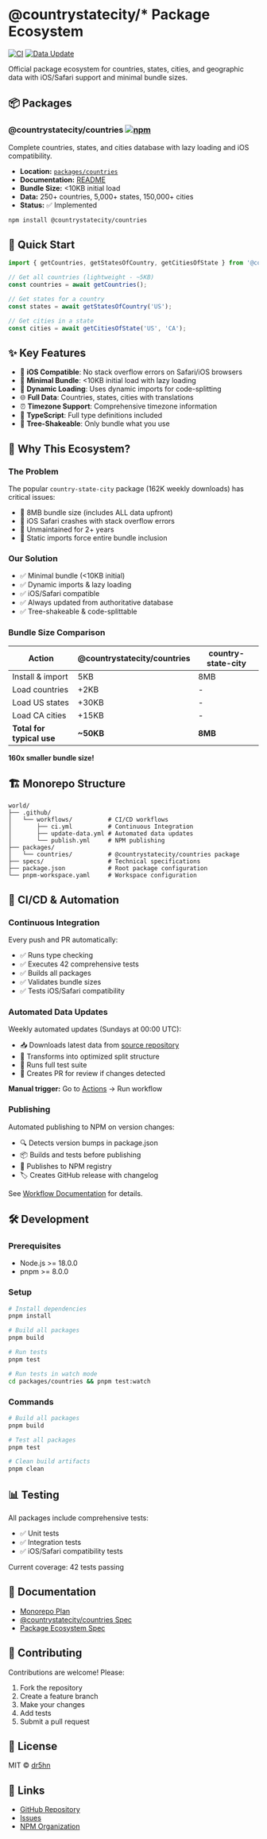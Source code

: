# @countrystatecity/* Package Ecosystem

[![CI](https://github.com/dr5hn/countrystatecity/workflows/CI/badge.svg)](https://github.com/dr5hn/countrystatecity/actions/workflows/ci.yml)
[![Data Update](https://github.com/dr5hn/countrystatecity/workflows/Update%20Data/badge.svg)](https://github.com/dr5hn/countrystatecity/actions/workflows/update-data.yml)

Official package ecosystem for countries, states, cities, and geographic data with iOS/Safari support and minimal bundle sizes.

## 📦 Packages

### @countrystatecity/countries [![npm](https://img.shields.io/npm/v/@countrystatecity/countries)](https://www.npmjs.com/package/@countrystatecity/countries)

Complete countries, states, and cities database with lazy loading and iOS compatibility.

- **Location:** [`packages/countries`](./packages/countries)
- **Documentation:** [README](./packages/countries/README.md)
- **Bundle Size:** <10KB initial load
- **Data:** 250+ countries, 5,000+ states, 150,000+ cities
- **Status:** ✅ Implemented

```bash
npm install @countrystatecity/countries
```

## 🚀 Quick Start

```typescript
import { getCountries, getStatesOfCountry, getCitiesOfState } from '@countrystatecity/countries';

// Get all countries (lightweight - ~5KB)
const countries = await getCountries();

// Get states for a country
const states = await getStatesOfCountry('US');

// Get cities in a state
const cities = await getCitiesOfState('US', 'CA');
```

## ✨ Key Features

- 📱 **iOS Compatible**: No stack overflow errors on Safari/iOS browsers
- 🚀 **Minimal Bundle**: <10KB initial load with lazy loading
- 🔄 **Dynamic Loading**: Uses dynamic imports for code-splitting
- 🌐 **Full Data**: Countries, states, cities with translations
- ⏰ **Timezone Support**: Comprehensive timezone information
- 📝 **TypeScript**: Full type definitions included
- 🔧 **Tree-Shakeable**: Only bundle what you use

## 🎯 Why This Ecosystem?

### The Problem

The popular `country-state-city` package (162K weekly downloads) has critical issues:

- 🔴 8MB bundle size (includes ALL data upfront)
- 🔴 iOS Safari crashes with stack overflow errors
- 🔴 Unmaintained for 2+ years
- 🔴 Static imports force entire bundle inclusion

### Our Solution

- ✅ Minimal bundle (<10KB initial)
- ✅ Dynamic imports & lazy loading
- ✅ iOS/Safari compatible
- ✅ Always updated from authoritative database
- ✅ Tree-shakeable & code-splittable

### Bundle Size Comparison

| Action | @countrystatecity/countries | country-state-city |
|--------|----------------------------|-------------------|
| Install & import | 5KB | 8MB |
| Load countries | +2KB | - |
| Load US states | +30KB | - |
| Load CA cities | +15KB | - |
| **Total for typical use** | **~50KB** | **8MB** |

**160x smaller bundle size!**

## 🏗️ Monorepo Structure

```
world/
├── .github/
│   └── workflows/          # CI/CD workflows
│       ├── ci.yml          # Continuous Integration
│       ├── update-data.yml # Automated data updates
│       └── publish.yml     # NPM publishing
├── packages/
│   └── countries/          # @countrystatecity/countries package
├── specs/                  # Technical specifications
├── package.json            # Root package configuration
└── pnpm-workspace.yaml     # Workspace configuration
```

## 🔄 CI/CD & Automation

### Continuous Integration
Every push and PR automatically:
- ✅ Runs type checking
- ✅ Executes 42 comprehensive tests
- ✅ Builds all packages
- ✅ Validates bundle sizes
- ✅ Tests iOS/Safari compatibility

### Automated Data Updates
Weekly automated updates (Sundays at 00:00 UTC):
- 📥 Downloads latest data from [source repository](https://github.com/dr5hn/countries-states-cities-database)
- 🔄 Transforms into optimized split structure
- 🧪 Runs full test suite
- 📝 Creates PR for review if changes detected

**Manual trigger:** Go to [Actions](https://github.com/dr5hn/countrystatecity/actions/workflows/update-data.yml) → Run workflow

### Publishing
Automated publishing to NPM on version changes:
- 🔍 Detects version bumps in package.json
- 📦 Builds and tests before publishing
- 🚀 Publishes to NPM registry
- 🏷️ Creates GitHub release with changelog

See [Workflow Documentation](./.github/workflows/README.md) for details.

## 🛠️ Development

### Prerequisites

- Node.js >= 18.0.0
- pnpm >= 8.0.0

### Setup

```bash
# Install dependencies
pnpm install

# Build all packages
pnpm build

# Run tests
pnpm test

# Run tests in watch mode
cd packages/countries && pnpm test:watch
```

### Commands

```bash
# Build all packages
pnpm build

# Test all packages
pnpm test

# Clean build artifacts
pnpm clean
```

## 📊 Testing

All packages include comprehensive tests:

- ✅ Unit tests
- ✅ Integration tests
- ✅ iOS/Safari compatibility tests

Current coverage: 42 tests passing

## 📖 Documentation

- [Monorepo Plan](./specs/1-monorepo-plan.md)
- [@countrystatecity/countries Spec](./specs/2-world-countries-npm-package-spec.md)
- [Package Ecosystem Spec](./specs/3-world-package-ecosystem-spec.md)

## 🤝 Contributing

Contributions are welcome! Please:

1. Fork the repository
2. Create a feature branch
3. Make your changes
4. Add tests
5. Submit a pull request

## 📄 License

MIT © [dr5hn](https://github.com/dr5hn)

## 🔗 Links

- [GitHub Repository](https://github.com/dr5hn/countrystatecity)
- [Issues](https://github.com/dr5hn/countrystatecity/issues)
- [NPM Organization](https://www.npmjs.com/org/countrystatecity)
